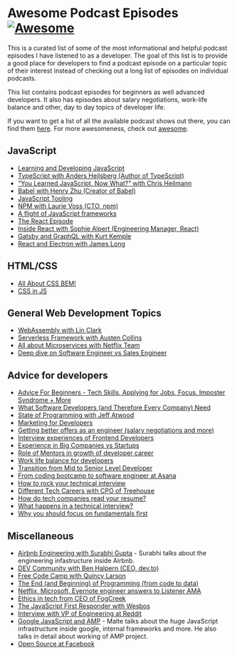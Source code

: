 # Awesome Podcast Episodes [![Awesome](https://awesome.re/badge.svg)](https://awesome.re)

This is a curated list of some of the most informational and helpful podcast episodes I have listened to as a developer. The goal of this list is to provide a good place for developers to find a podcast episode on a particular topic of their interest instead of checking out a long list of episodes on individual podcasts.

This list contains podcast episodes for beginners as well advanced developers. It also has episodes about salary negotiations, work-life balance and other, day to day topics of developer life.

If you want to get a list of all the available podcast shows out there, you can find them [here](https://github.com/guipdutra/awesome-geek-podcasts). For more awesomeness, check out [awesome](https://github.com/sindresorhus/awesome).

## JavaScript

- [Learning and Developing JavaScript](https://javascriptair.com/episodes/2015-12-16/)
- [TypeScript with Anders Hejlsberg (Author of TypeScript)](https://devchat.tv/js-jabber/209-jsj-typescript-with-anders-hejlsberg/)
- [“You Learned JavaScript, Now What?” with Chris Heilmann](https://devchat.tv/js-jabber/jsj-332-you-learned-javascript-now-what-with-chris-heilmann)
- [Babel with Henry Zhu (Creator of Babel)](https://softwareengineeringdaily.com/2018/06/21/babel-with-henry-zhu/)
- [JavaScript Tooling](https://syntax.fm/show/004/javascript-tooling)
- [NPM with Laurie Voss (CTO, npm)](https://softwareengineeringdaily.com/2016/02/14/npm-with-laurie-voss/)
- [A flight of JavaScript frameworks](http://frontendhappyhour.com/episodes/a-flight-of-javascript-frameworks/)
- [The React Episode](https://syntax.fm/show/066/the-react-episode)
- [Inside React with Sophie Alpert (Engineering Manager, React)](https://reactpodcast.simplecast.fm/11)
- [Gatsby and GraphQL with Kurt Kemple](https://reactpodcast.simplecast.fm/13)
- [React and Electron with James Long](https://reactpodcast.simplecast.fm/7)

## HTML/CSS

- [All About CSS BEM!](https://syntax.fm/show/024/all-about-css-bem)
- [CSS in JS](https://syntax.fm/show/010/css-in-js-drama-free)

## General Web Development Topics

- [WebAssembly with Lin Clark](https://softwareengineeringdaily.com/2018/07/20/webassembly-with-lin-clark/)
- [Serverless Framework with Austen Collins](https://softwareengineeringdaily.com/2016/06/09/serverless-framework-austen-collins/)
- [All about Microservices with Netflix Team](https://a16z.com/2016/09/01/microservices/)
- [Deep dive on Software Engineer vs Sales Engineer](https://breakingintostartups.com/pavan-ravipati-solutions-engineer/)

## Advice for developers

- [Advice For Beginners - Tech Skills, Applying for Jobs, Focus, Imposter Syndrome + More](https://syntax.fm/show/058/advice-for-beginners-tech-skills-applying-for-jobs-focus-imposter-syndrome-more)
- [What Software Developers (and Therefore Every Company) Need](https://a16z.com/2016/01/06/a16z-podcast-what-software-developers-and-therefore-every-company-need-2/)
- [State of Programming with Jeff Atwood](https://softwareengineeringdaily.com/2016/03/14/state-programming-jeff-atwood/)
- [Marketing for Developers](https://syntax.fm/show/052/marketing-for-developers)
- [Getting better offers as an engineer (salary negotiations and more)](http://frontendhappyhour.com/episodes/ninja-rockstar-whiskey-drinker-with-10-years-ipa-experience/)
- [Interview experiences of Frontend Developers](http://frontendhappyhour.com/episodes/interviews-make-us-drink/)
- [Experience in Big Companies vs Startups](http://frontendhappyhour.com/episodes/shots-to-growlers-finding-the-right-size-drink/)
- [Role of Mentors in growth of developer career](http://frontendhappyhour.com/episodes/from-bar-back-to-frontender/)
- [Work life balance for developers](http://frontendhappyhour.com/episodes/work-hard-drink-hard/)
- [Transition from Mid to Senior Level Developer](https://spec.fm/podcasts/developer-tea/36962)
- [From coding bootcamp to software engineer at Asana](https://learntocodewith.me/podcast/bootcamp-to-engineer-with-joshua-penman/)
- [How to rock your technical interview](https://learntocodewith.me/podcast/technical-interviews-with-parker-phinney/)
- [Different Tech Careers with CPO of Treehouse](https://learntocodewith.me/podcast/tech-careers/)
- [How do tech companies read your resume?](https://www.codenewbie.org/podcast/how-to-tech-companies-read-your-resume)
- [What happens in a technical interview?](https://www.codenewbie.org/podcast/what-happens-in-a-technical-interview)
- [Why you should focus on fundamentals first](https://learntocodewith.me/podcast/fundamentals-first-with-chris-lee/)

## Miscellaneous

- [Airbnb Engineering with Surabhi Gupta](https://softwareengineeringdaily.com/2018/10/08/airbnb-engineering-with-surabhi-gupta/) - Surabhi talks about the engineering infastructure inside Airbnb.
- [DEV Community with Ben Halpern (CEO, dev.to)](https://softwareengineeringdaily.com/2018/09/17/dev-community-with-ben-halpern/)
- [Free Code Camp with Quincy Larson](https://softwareengineeringdaily.com/2015/10/28/free-code-camp-with-quincy-larson/)
- [The End (and Beginning) of Programming (from code to data)](https://a16z.com/2018/06/08/end-of-programming-from-code-to-data/)
- [Netflix, Microsoft, Evernote engineer answers to Listener AMA](http://frontendhappyhour.com/episodes/amazing-manhattans-anywhere/)
- [Ethics in tech from CEO of FogCreek](https://www.codenewbie.org/podcast/from-tech-blogger-to-fog-creek-ceo)
- [The JavaScript First Responder with Wesbos](https://www.codenewbie.org/podcast/the-javascript-first-responder)
- [Interview with VP of Engineering at Reddit](https://breakingintostartups.com/68-nick-caldwell-vp-engineering-reddit/)
- [Google JavaScript and AMP](https://softwareengineeringdaily.com/2018/10/22/google-javascript-with-malte-ubl/) - Malte talks about the huge JavaScript infrastructure inside google, internal frameworks and more. He also talks in detail about working of AMP project.
- [Open Source at Facebook](https://softwareengineeringdaily.com/2017/04/14/facebook-open-source-with-tom-occhino/)
